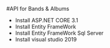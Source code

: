 #API for Bands & Albums

- Install ASP.NET CORE 3.1
- Install Entity FrameWork 
- Install Entity FrameWork Sql Server 
- Install visual studio 2019

